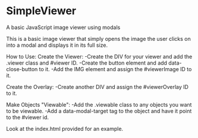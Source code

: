 # SimpleViewer
A basic JavaScript image viewer using modals

This is a basic image viewer that simply opens the image the user clicks on into a modal and displays it in its full size.

How to Use:
Create the Viewer:
-Create the DIV for your viewer and add the .viewer class and #viewer ID.
-Create the button element and add data-close-button to it.
-Add the IMG element and assign the #viewerImage ID to it.

Create the Overlay:
-Create another DIV and assign the #viewerOverlay ID to it.

Make Objects "Viewable":
-Add the .viewable class to any objects you want to be viewable.
-Add a data-modal-target tag to the object and have it point to the #viewer id.


Look at the index.html provided for an example.
